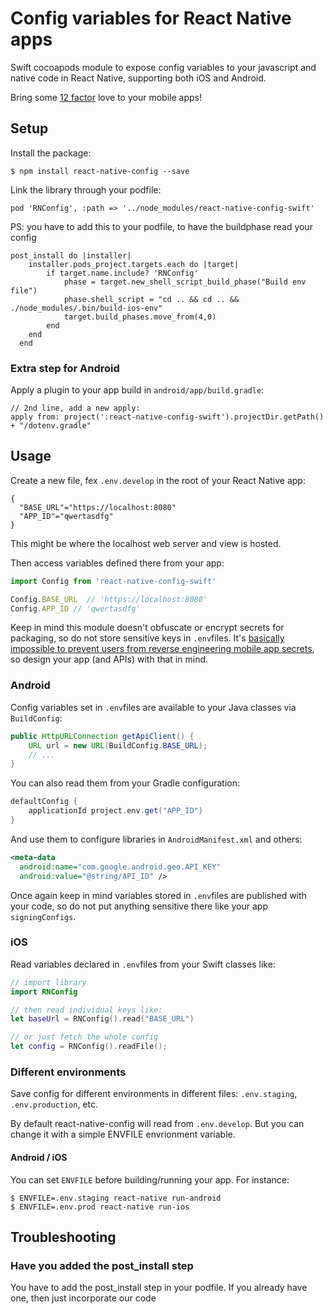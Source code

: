 # Config variables for React Native apps

Swift cocoapods module to expose config variables to your javascript and native code in React Native, supporting both iOS and Android.

Bring some [12 factor](http://12factor.net/config) love to your mobile apps!

## Setup

Install the package:

```
$ npm install react-native-config --save
```

Link the library through your podfile:

```
pod 'RNConfig', :path => '../node_modules/react-native-config-swift'
```
PS: you have to add this to your podfile, to have the buildphase read your config

```
post_install do |installer|
    installer.pods_project.targets.each do |target|
        if target.name.include? 'RNConfig'
            phase = target.new_shell_script_build_phase("Build env file")
            phase.shell_script = "cd .. && cd .. && ./node_modules/.bin/build-ios-env"
            target.build_phases.move_from(4,0)
        end
    end
  end
```

### Extra step for Android

Apply a plugin to your app build in `android/app/build.gradle`:

```
// 2nd line, add a new apply:
apply from: project(':react-native-config-swift').projectDir.getPath() + "/dotenv.gradle"
```

## Usage

Create a new file, fex `.env.develop`  in the root of your React Native app:

```
{
  "BASE_URL"="https://localhost:8080"
  "APP_ID"="qwertasdfg"
}
```
This might be where the localhost web server and view is hosted.

Then access variables defined there from your app:

```js
import Config from 'react-native-config-swift'

Config.BASE_URL  // 'https://localhost:8080'
Config.APP_ID // 'qwertasdfg'
```

Keep in mind this module doesn't obfuscate or encrypt secrets for packaging, so do not store sensitive keys in `.env`files. It's [basically impossible to prevent users from reverse engineering mobile app secrets](https://rammic.github.io/2015/07/28/hiding-secrets-in-android-apps/), so design your app (and APIs) with that in mind.


### Android

Config variables set in `.env`files are available to your Java classes via `BuildConfig`:

```java
public HttpURLConnection getApiClient() {
    URL url = new URL(BuildConfig.BASE_URL);
    // ...
}
```

You can also read them from your Gradle configuration:

```groovy
defaultConfig {
    applicationId project.env.get("APP_ID")
}
```

And use them to configure libraries in `AndroidManifest.xml` and others:

```xml
<meta-data
  android:name="com.google.android.geo.API_KEY"
  android:value="@string/API_ID" />
```

Once again keep in mind variables stored in `.env`files are published with your code, so do not put anything sensitive there like your app `signingConfigs`.


### iOS

Read variables declared in `.env`files from your Swift classes like:

```swift
// import library
import RNConfig

// then read individual keys like:
let baseUrl = RNConfig().read("BASE_URL")

// or just fetch the whole config
let config = RNConfig().readFile();
```

### Different environments

Save config for different environments in different files: `.env.staging`, `.env.production`, etc.

By default react-native-config will read from `.env.develop`.
But you can change it with a simple ENVFILE envrionment variable.

#### Android / iOS

You can set `ENVFILE` before building/running your app. For instance:

```
$ ENVFILE=.env.staging react-native run-android
$ ENVFILE=.env.prod react-native run-ios
```

## Troubleshooting

### Have you added the post_install step

You have to add the post_install step in your podfile.
If you already have one, then just incorporate our code
